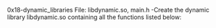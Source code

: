 0x18-dynamic_libraries
File: libdynamic.so, main.h -Create the dynamic library libdynamic.so containing all the functions listed below:
